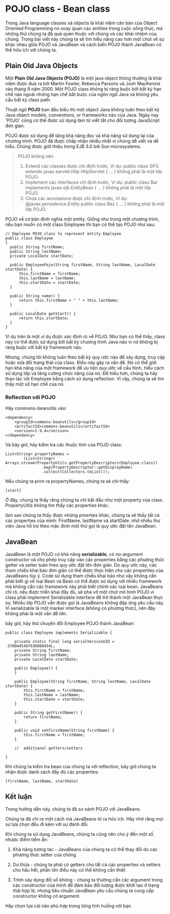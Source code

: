 # POJO class - Bean class

  Trong Java language classes và objects là khái niệm căn bản của Object Oriented
Programming nó xoay quan các entities trong cuộc sống thực, mà những thứ chúng
ta đã quá quen thuộc với chúng và các khái nhiệm của chúng. Trong bài viết này
chúng ta sẽ tìm hiểu nâng cao hơn một chút về sự khác nhau giữa POJO và JavaBean
và cách biến POJO thành JavaBean có thể hữu ích với chúng ta.

## Plain Old Java Objects

  Một **Plain Old Java Objects (POJO)** là một java object thông thường là khái
niệm được đưa ra bởi Martin Fowler, Rebecca Parsons và Josh MacKenzie vào tháng
9 năm 2000. Một POJO class không bị ràng buộc bởi bất kỳ hạn chế nào ngoài những
hạn chế bắt buộc của ngôn ngữ Java và không yêu cầu bất kỳ class path.

  Thuật ngữ **POJO** ban đầu biểu thị một object Java không tuân theo bất kỳ
Java object models, conventions, or frameworks nào của Java. Ngày nay 'POJO' cũng
có thể được sử dụng làm từ viết tắt cho đối tượng JavaScript đơn giản.

  POJO được sử dụng để tăng khả năng đọc và khả năng sử dụng lại của chương trình.
POJO đã được chấp nhận nhiều nhất vì chúng dễ viết và dễ hiểu. Chúng được giới
thiệu trong EJB 3.0 bởi Sun microsystems.

> POJO không nên
> 1. Extend các classes được chỉ định trước, Ví dụ: public class GFG extends
javax.servlet.http.HttpServlet { … } không phải là một lớp POJO.
> 2. Implement các interfaces chỉ định trước, Ví dụ: public class Bar implements
javax.ejb.EntityBean { … } không phải là một lớp POJO.
> 3. Chứa các annotations được chỉ định trước, Ví dụ: @javax.persistence.Entity
public class Baz { … } không phải là một lớp POJO.

  POJO về cơ bản định nghĩa một entity. Giống như trong một chương trình, nếu
bạn muốn có một class Employee thì bạn có thể tạo POJO như sau:

```
// Employee POJO class to represent entity Employee
public class Employee
{
  public String firstName;
  public String lastName;
  private LocalDate startDate;

  public EmployeePojo(String firstName, String lastName, LocalDate startDate) {
      this.firstName = firstName;
      this.lastName = lastName;
      this.startDate = startDate;
  }

  public String name() {
      return this.firstName + " " + this.lastName;
  }

  public LocalDate getStart() {
      return this.startDate;
  }
}
```

  Ví dụ trên là một ví dụ được xác định rõ về POJO. Như bạn có thể thấy, class
này có thể được sử dụng bởi bất kỳ chương trình Java nào vì nó không bị ràng buộc
với bất kỳ framework nào.

  Nhưng, chúng tôi không tuân theo bất kỳ quy ước nào để xây dựng, truy cập hoặc
sửa đổi trạng thái của class. Điều này gây ra vấn đề. Nó có thể giới hạn khả năng
của một framework để ưu tiên quy ước về cấu hình, hiểu cách sử dụng lớp và tăng
cường chức năng của nó. Để hiểu hơn, chúng ta hãy thao tác với Employee bằng cách
sử dụng reflection. Vì vậy, chúng ta sẽ tìm thấy một số hạn chế của nó.

### Reflection với POJO

  Hãy commons-beanutils vào:
```
<dependency>
    <groupId>commons-beanutils</groupId>
    <artifactId>commons-beanutils</artifactId>
    <version>1.9.4</version>
</dependency>
```

Và bây giờ, hãy kiểm tra các thuộc tính của POJO class:

```
List<String> propertyNames =
        (List<String>) Arrays.stream(PropertyUtils.getPropertyDescriptors(Employee.class))
                .map(PropertyDescriptor::getDisplayName)
                .collect(Collectors.toList());
```

Nếu chúng ta print ra propertyNames, chúng ta sẽ chỉ thấy:

```
[start]
```

Ở đây, chúng ta thấy rằng chúng ta chỉ bắt đầu như một property của class.
PropertyUtils không tìm thấy các properties khác.

làm sao chúng ta thấy được những proerties khác, chúng ta sẽ thấy tất cả các properties
của mình: FirstName, lastName và startDate. nhờ nhiều thư viện Java hỗ trợ theo
mặc định một thứ gọi là quy ước đặt tên JavaBean.

## JavaBean

  JavaBean là một POJO có khả năng **serializable**, có no-argument constructor
và cho phép truy cập vào các properties bằng các phương thức getter và setter
tuân theo quy ước đặt tên đơn giản. Do quy ước này, các tham chiếu khai báo đơn
giản có thể được thực hiện cho các properties của JavaBeans tùy ý. Code sử ​​dụng
tham chiếu khai báo như vậy không cần phải biết gì về loại Bean và Bean có thể
được sử dụng với nhiều framework mà không cần các framework này phải biết chính
xác loại bean. JavaBeans chỉ rõ, nếu được triển khai đầy đủ, sẽ phá vỡ một chút
mô hình POJO vì class phải implement Serializable interface để trở thành một
JavaBean thực sự. Nhiều lớp POJO vẫn được gọi là JavaBeans không đáp ứng yêu
cầu này. Vì serializable là một marker interface (không có phương thức), nên đây
không phải là một vấn đề lớn.

  bây giờ, hãy thử chuyển đổi Employee POJO thành JavaBean:

```
public class Employee implements Serializable {

    private static final long serialVersionUID = -3760445487636086034L;
    private String firstName;
    private String lastName;
    private LocalDate startDate;

    public Employee() {
    }

    public Employee(String firstName, String lastName, LocalDate startDate) {
        this.firstName = firstName;
        this.lastName = lastName;
        this.startDate = startDate;
    }

    public String getFirstName() {
        return firstName;
    }

    public void setFirstName(String firstName) {
        this.firstName = firstName;
    }

    //  additional getters/setters

}
```

  Khi chúng ta kiểm tra bean của chúng ta với reflection, bây giờ chúng ta nhận
được danh sách đầy đủ các properties:

```
[firstName, lastName, startDate]
```

## Kết luận

  Trong hướng dẫn này, chúng ta đã so sánh POJO với JavaBeans.

  Chúng ta đã chỉ ra một cách mà JavaBeans tỏ ra hữu ích. Hãy nhớ rằng mọi sự
lựa chọn đều đi kèm với sự đánh đổi.

  Khi chúng ta sử dụng JavaBeans, chúng ta cũng nên chú ý đến một số nhược điểm
tiềm ẩn:

  1. Khả năng tương tác - JavaBeans của chúng ta có thể thay đổi do các phương
thức setter của chúng
  2. Dư thừa - chúng ta phải có getters cho tất cả các properties và setters cho
hầu hết, phần lớn điều này có thể không cần thiết

  3. Trình xây dựng đối số không - chúng ta thường cần các argument trong các
constructor của mình để đảm bảo đối tượng được khởi tạo ở trạng thái hợp lệ,
nhưng tiêu chuẩn JavaBean yêu cầu chúng ta cung cấp constructor không có argument.


  Hãy chọn lựa cái nào phù hợp trong từng tình huống với bạn.
